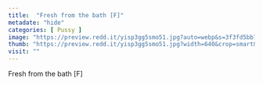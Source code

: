 ```yaml
---
title:  "Fresh from the bath [F]"
metadate: "hide"
categories: [ Pussy ]
image: "https://preview.redd.it/yisp3gg5smo51.jpg?auto=webp&s=3f3fd5bb7ca8aa6c1532cddb5c90b9c38b983b49"
thumb: "https://preview.redd.it/yisp3gg5smo51.jpg?width=640&crop=smart&auto=webp&s=540e3b693be594bbf8c696390f01dd0668278c4f"
visit: ""
---
```

Fresh from the bath [F]
